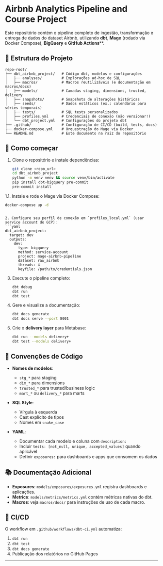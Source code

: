 # Airbnb Analytics Pipeline and Course Project

Este repositório contém o pipeline completo de ingestão, transformação e entrega de dados do dataset Airbnb, utilizando **dbt**, **Mage** (rodado via Docker Compose), **BigQuery** e **GitHub Actions**\*\*.

## 📁 Estrutura do Projeto

```text
repo-root/
├── dbt_airbnb_project/   # Código dbt, modelos e configurações
│   ├── analyses/         # Explorações ad-hoc de SQL
│   ├── macros/           # Macros reutilizáveis (e documentação em macros/docs)
│   ├── models/           # Camadas staging, dimensions, trusted, delivery
│   ├── snapshots/        # Snapshots de alterações históricas
│   ├── seeds/            # Dados estáticos (ex.: calendário para séries temporais)
│   ├── tests/            # SQL tests personalizados
│   ├── profiles.yml      # Credenciais de conexão (não versionar!)
│   └── dbt_project.yml   # Configurações do projeto dbt
├── .github/              # Configuração de CI/CD (build, tests, docs)
├── docker-compose.yml    # Orquestração do Mage via Docker
└── README.md             # Este documento na raiz do repositório
```

## 🚀 Como começar

1. Clone o repositório e instale dependências:

   ```bash
   git clone <repo_url>
   cd dbt_airbnb_project
   python -m venv venv && source venv/bin/activate
   pip install dbt-bigquery pre-commit
   pre-commit install
   ```

1.1. Instale e rode o Mage via Docker Compose:

```bash
docker-compose up -d
```

````

2. Configure seu perfil de conexão em `profiles_local.yml` (usar service account do GCP):
```yaml
dbt_airbnb_project:
  target: dev
  outputs:
    dev:
      type: bigquery
      method: service-account
      project: mage-airbnb-pipeline
      dataset: raw_airbnb
      threads: 4
      keyfile: /path/to/credentials.json
````

3. Execute o pipeline completo:

   ```bash
   dbt debug
   dbt run
   dbt test
   ```

4. Gere e visualize a documentação:

   ```bash
   dbt docs generate
   dbt docs serve --port 8001
   ```

5. Crie o **delivery layer** para Metabase:

   ```bash
   dbt run --models delivery+
   dbt test --models delivery+
   ```

## 📖 Convenções de Código

* **Nomes de modelos**:

  * `stg_*` para staging
  * `dim_*` para dimensions
  * `trusted_*` para trusted/business logic
  * `mart_*` ou `delivery_*` para marts
* **SQL Style**:

  * Vírgula à esquerda
  * Cast explícito de tipos
  * Nomes em `snake_case`
* **YAML**:

  * Documentar cada modelo e coluna com `description:`
  * Incluir `tests: [not_null, unique, accepted_values]` quando aplicável
  * Definir `exposures:` para dashboards e apps que consomem os dados

## 📚 Documentação Adicional

* **Exposures**: `models/exposures/exposures.yml` registra dashboards e aplicações.
* **Metrics**: `models/metrics/metrics.yml` contém métricas nativas do dbt.
* **Macros**: veja `macros/docs/` para instruções de uso de cada macro.

## 🔄 CI/CD

O workflow em `.github/workflows/dbt-ci.yml` automatiza:

1. `dbt run`
2. `dbt test`
3. `dbt docs generate`
4. Publicação dos relatórios no GitHub Pages

---
